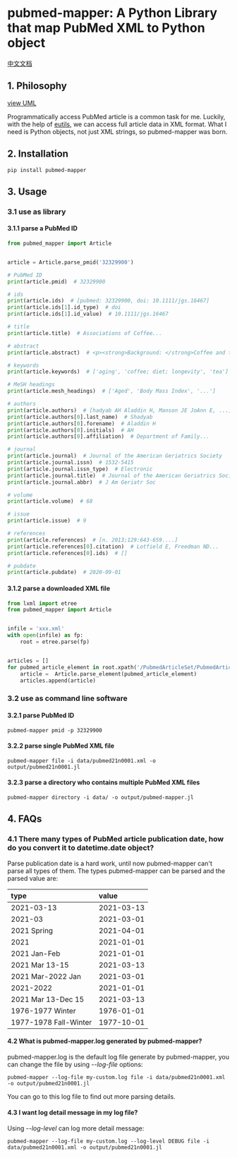 # pubmed-mapper: A Python Library that map PubMed XML to Python object

[中文文档](https://zhuanlan.zhihu.com/p/357273904)

## 1. Philosophy

[view UML](pubmed-mapper.png)

Programmatically access PubMed article is a common task for me.
Luckily, with the help of [eutils](https://www.ncbi.nlm.nih.gov/books/NBK25500/),
we can access full article data in XML format.
What I need is Python objects, not just XML strings, so pubmed-mapper was born.

## 2. Installation

```shell
pip install pubmed-mapper
```

## 3. Usage

### 3.1 use as library

#### 3.1.1 parse a PubMed ID

```python
from pubmed_mapper import Article


article = Article.parse_pmid('32329900')

# PubMed ID
print(article.pmid)  # 32329900

# ids
print(article.ids)  # [pubmed: 32329900, doi: 10.1111/jgs.16467]
print(article.ids[1].id_type)  # doi
print(article.ids[1].id_value)  # 10.1111/jgs.16467

# title
print(article.title)  # Associations of Coffee...

# abstract
print(article.abstract)  # <p><strong>Background: </strong>Coffee and tea...

# keywords
print(article.keywords)  # ['aging', 'coffee; diet; longevity', 'tea']

# MeSH headings
print(article.mesh_headings)  # ['Aged', 'Body Mass Index', '...']

# authors
print(article.authors)  # [hadyab AH Aladdin H, Manson JE JoAnn E, ...]
print(article.authors[0].last_name)  # Shadyab
print(article.authors[0].forename)  # Aladdin H
print(article.authors[0].initials)  # AH
print(article.authors[0].affiliation)  # Department of Family...

# journal
print(article.journal)  # Journal of the American Geriatrics Society
print(article.journal.issn)  # 1532-5415
print(article.journal.issn_type)  # Electronic
print(article.journal.title)  # Journal of the American Geriatrics Society
print(article.journal.abbr)  # J Am Geriatr Soc

# volume
print(article.volume)  # 68

# issue
print(article.issue)  # 9

# references
print(article.references)  # [n. 2013;129:643-659....]
print(article.references[0].citation)  # Lotfield E, Freedman ND...
print(article.references[0].ids)  # []

# pubdate
print(article.pubdate)  # 2020-09-01
```

#### 3.1.2 parse a downloaded XML file

```python
from lxml import etree
from pubmed_mapper import Article


infile = 'xxx.xml'
with open(infile) as fp:
    root = etree.parse(fp)


articles = []
for pubmed_article_element in root.xpath('/PubmedArticleSet/PubmedArticle'):
    article =  Article.parse_element(pubmed_article_element)
    articles.append(article)
```

### 3.2 use as command line software

#### 3.2.1 parse PubMed ID

```
pubmed-mapper pmid -p 32329900
```

#### 3.2.2 parse single PubMed XML file

```
pubmed-mapper file -i data/pubmed21n0001.xml -o output/pubmed21n0001.jl
```

#### 3.2.3 parse a directory who contains multiple PubMed XML files

```
pubmed-mapper directory -i data/ -o output/pubmed-mapper.jl
```

## 4. FAQs

### 4.1 There many types of PubMed article publication date, how do you convert it to datetime.date object?

Parse publication date is a hard work, until now pubmed-mapper can't parse all types of them.
The types pubmed-mapper can be parsed and the parsed value are:

| type                  | value      |
|:----------------------|:-----------|
| 2021-03-13            | 2021-03-13 |
| 2021-03               | 2021-03-01 |
| 2021 Spring           | 2021-04-01 |
| 2021                  | 2021-01-01 |
| 2021 Jan-Feb          | 2021-01-01 |
| 2021 Mar 13-15        | 2021-03-13 |
| 2021 Mar-2022 Jan     | 2021-03-01 |
| 2021-2022             | 2021-01-01 |
| 2021 Mar 13-Dec 15    | 2021-03-13 |
| 1976-1977 Winter      | 1976-01-01 |
| 1977-1978 Fall-Winter | 1977-10-01 |

#### 4.2 What is pubmed-mapper.log generated by pubmed-mapper?

pubmed-mapper.log is the default log file generate by pubmed-mapper,
you can change the file by using *--log-file* options:

```
pubmed-mapper --log-file my-custom.log file -i data/pubmed21n0001.xml -o output/pubmed21n0001.jl
```

You can go to this log file to find out more parsing details.

#### 4.3 I want log detail message in my log file?

Using *--log-level* can log more detail message:

```
pubmed-mapper --log-file my-custom.log --log-level DEBUG file -i data/pubmed21n0001.xml -o output/pubmed21n0001.jl
```
